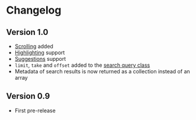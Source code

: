 # Changelog

## Version 1.0
- [Scrolling][Elodex Scrolling] added
- [Highlighting][Elodex Highlighting] support
- [Suggestions][Elodex Suggestions] support
- `limit`, `take` and `offset` added to the [search query class][Elodex Search]
- Metadata of search results is now returned as a collection instead of an array

## Version 0.9
- First pre-release


[Elodex Scrolling]: https://github.com/Elodex/Documentation/blob/develop/08_Scrolling.md "Elodex Scrolling"
[Elodex Highlighting]: https://github.com/Elodex/Documentation/blob/develop/07_Highlighting.md "Elodex Highlighting"
[Elodex Suggestions]: https://github.com/Elodex/Documentation/blob/develop/09_Suggestions.md "Elodex Suggestions"
[Elodex Search]: https://github.com/Elodex/Documentation/blob/develop/06_Search.md "Elodex Search"
